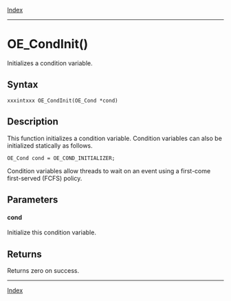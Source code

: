 [Index](index.md)

---
# OE_CondInit()

Initializes a condition variable.

## Syntax

    xxxintxxx OE_CondInit(OE_Cond *cond)
## Description 

This function initializes a condition variable. Condition variables can also be initialized statically as follows.

```
OE_Cond cond = OE_COND_INITIALIZER;
```



Condition variables allow threads to wait on an event using a first-come first-served (FCFS) policy.



## Parameters

#### cond

Initialize this condition variable.

## Returns

Returns zero on success.

---
[Index](index.md)

